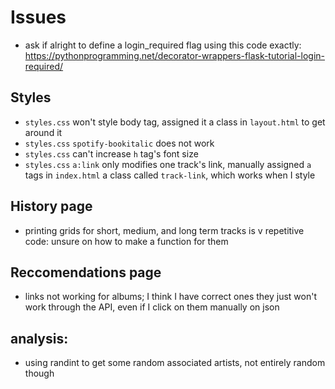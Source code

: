 # Issues
* ask if alright to define a login_required flag using this code exactly: https://pythonprogramming.net/decorator-wrappers-flask-tutorial-login-required/
## Styles
- `styles.css` won't style body tag, assigned it a class in `layout.html` to get around it
- `styles.css` `spotify-bookitalic` does not work
- `styles.css` can't increase `h` tag's font size
- `styles.css` `a:link` only modifies one track's link, manually assigned `a` tags in `index.html` a class called `track-link`, which works when I style

## History page
- printing grids for short, medium, and long term tracks is v repetitive code: unsure on how to make a function for them

## Reccomendations page
- links not working for albums; I think I have correct ones they just won't work through the API, even if I click on them manually on json

## analysis:
- using randint to get some random associated artists, not entirely random though